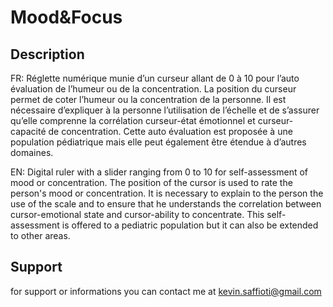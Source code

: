 # Mood&Focus


## Description
FR: Réglette numérique munie d’un curseur allant de 0 à 10 pour l’auto évaluation de l’humeur ou de la concentration. La position du curseur permet de coter l’humeur ou la concentration de la personne. Il est nécessaire d’expliquer à la personne l’utilisation de l’échelle et de s’assurer qu’elle comprenne la corrélation curseur-état émotionnel et curseur-capacité de concentration. 
Cette auto évaluation est proposée à une population pédiatrique mais elle peut également être étendue à d’autres domaines.

EN: Digital ruler with a slider ranging from 0 to 10 for self-assessment of mood or concentration. The position of the cursor is used to rate the person's mood or concentration. It is necessary to explain to the person the use of the scale and to ensure that he understands the correlation between cursor-emotional state and cursor-ability to concentrate.
This self-assessment is offered to a pediatric population but it can also be extended to other areas.


## Support
for support or informations you can contact me at kevin.saffioti@gmail.com
